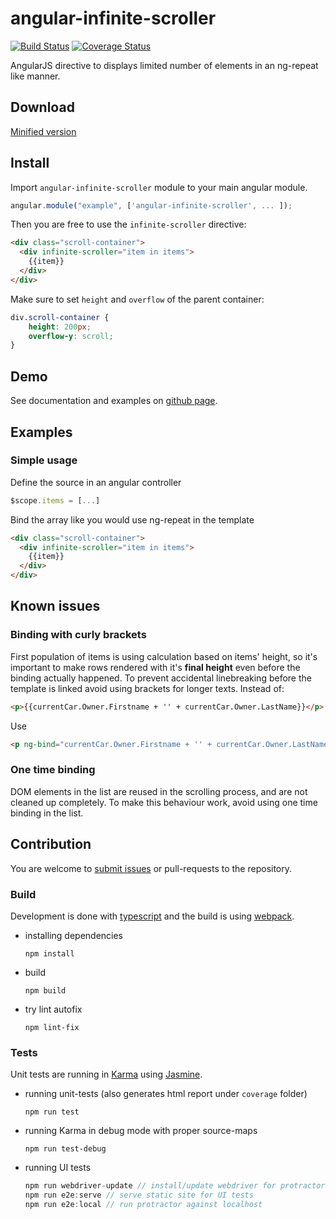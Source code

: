 # angular-infinite-scroller

[![Build Status](https://travis-ci.org/kuzditomi/angular-infinite-scroller.svg?branch=master)](https://travis-ci.org/kuzditomi/angular-infinite-scroller)
[![Coverage Status](https://coveralls.io/repos/github/kuzditomi/angular-infinite-scroller/badge.svg)](https://coveralls.io/github/kuzditomi/angular-infinite-scroller)

AngularJS directive to displays limited number of elements in an ng-repeat like manner.

## Download
[Minified version](https://raw.githubusercontent.com/kuzditomi/angular-infinite-scroller/master/dist/angular-infinite-scroller.min.js)

## Install

Import `angular-infinite-scroller` module to your main angular module.

```javascript
angular.module("example", ['angular-infinite-scroller', ... ]);
```

Then you are free to use the `infinite-scroller` directive:

```html
<div class="scroll-container">
  <div infinite-scroller="item in items">
    {{item}}
  </div>
</div>
```

Make sure to set `height` and `overflow` of the parent container: 

```css
div.scroll-container {
    height: 200px;
    overflow-y: scroll;
}
```

## Demo

See documentation and examples on [github page](https://kuzditomi.github.io/angular-infinite-scroller/).

## Examples

### Simple usage
Define the source in an angular controller
```javascript
$scope.items = [...]
```

Bind the array like you would use ng-repeat in the template
```html
<div class="scroll-container">
  <div infinite-scroller="item in items">
    {{item}}
  </div>
</div>
```

## Known issues

### Binding with curly brackets
First population of items is using calculation based on items' height, so it's important to make rows rendered with it's <strong>final height</strong> even before the binding actually happened.
To prevent accidental linebreaking before the template is linked avoid using brackets for longer texts. Instead of:
```html
<p>{{currentCar.Owner.Firstname + '' + currentCar.Owner.LastName}}</p>
```
Use
```html
<p ng-bind="currentCar.Owner.Firstname + '' + currentCar.Owner.LastName"></p>
```

### One time binding
DOM elements in the list are reused in the scrolling process, and are not cleaned up completely.
To make this behaviour work, avoid using one time binding in the list.

## Contribution
You are welcome to [submit issues](https://github.com/kuzditomi/angular-infinite-scroller/issues/new) or pull-requests to the repository.

### Build
Development is done with [typescript](https://www.typescriptlang.org/) and the build is using [webpack](https://webpack.js.org/).

- installing dependencies
  ```
  npm install
  ```
- build
  ```
  npm build
  ```
- try lint autofix
  ```
  npm lint-fix
  ```

### Tests
Unit tests are running in [Karma](https://karma-runner.github.io) using [Jasmine](https://jasmine.github.io/).

- running unit-tests (also generates html report under `coverage` folder)
  ```
  npm run test
  ```
- running Karma in debug mode with proper source-maps
  ```
  npm run test-debug
  ```
- running UI tests
  ```javascript
  npm run webdriver-update // install/update webdriver for protractor
  npm run e2e:serve // serve static site for UI tests
  npm run e2e:local // run protractor against localhost
  ```

